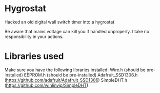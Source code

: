 # Hygrostat
Hacked an old digital wall switch timer into a hygrostat.

Be aware that mains voltage can kill you if handled unproperly. I take no responsibility in your actions.

# Libraries used
Make sure you have the following libraries installed:
Wire.h (should be pre-installed)
EEPROM.h (should be pre-installed)
Adafruit_SSD1306.h (https://github.com/adafruit/Adafruit_SSD1306)
SimpleDHT.h (https://github.com/winlinvip/SimpleDHT)
